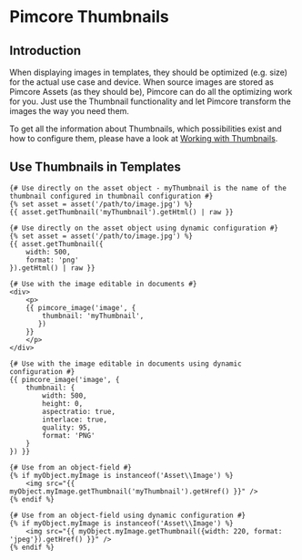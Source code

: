 # Pimcore Thumbnails

## Introduction
When displaying images in templates, they should be optimized (e.g. size) for the actual use case and device. 
When source images are stored as Pimcore Assets (as they should be), Pimcore can do all the optimizing work for you. 
Just use the Thumbnail functionality and let Pimcore transform the images the way you need them. 
  
To get all the information about Thumbnails, which possibilities exist and how to configure them, 
please have a look at [Working with Thumbnails](../../04_Assets/03_Working_with_Thumbnails.md/README.md). 

## Use Thumbnails in Templates

```twig
{# Use directly on the asset object - myThumbnail is the name of the thumbnail configured in thumbnail configuration #}
{% set asset = asset('/path/to/image.jpg') %}
{{ asset.getThumbnail('myThumbnail').getHtml() | raw }}

{# Use directly on the asset object using dynamic configuration #}
{% set asset = asset('/path/to/image.jpg') %}
{{ asset.getThumbnail({
    width: 500,
    format: 'png'
}).getHtml() | raw }}

{# Use with the image editable in documents #}
<div>
    <p> 
    {{ pimcore_image('image', {
        thumbnail: 'myThumbnail',
       })
    }}
    </p>
</div>

{# Use with the image editable in documents using dynamic configuration #}
{{ pimcore_image('image', {
    thumbnail: {
        width: 500,
        height: 0,
        aspectratio: true,
        interlace: true,
        quality: 95,
        format: 'PNG'
    }
}) }}

{# Use from an object-field #}
{% if myObject.myImage is instanceof('Asset\\Image') %}
    <img src="{{ myObject.myImage.getThumbnail('myThumbnail').getHref() }}" />
{% endif %}

{# Use from an object-field using dynamic configuration #}
{% if myObject.myImage is instanceof('Asset\\Image') %}
    <img src="{{ myObject.myImage.getThumbnail({width: 220, format: 'jpeg'}).getHref() }}" />
{% endif %}
```
